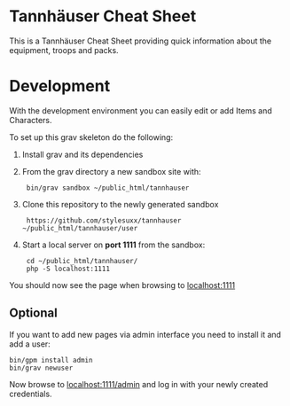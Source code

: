 # Tannhäuser Cheat Sheet
This is a Tannhäuser Cheat Sheet providing quick information about the equipment, troops and packs.

# Development
With the development environment you can easily edit or add Items and Characters.

To set up this grav skeleton do the following:

1. Install grav and its dependencies
2. From the grav directory a new sandbox site with:

        bin/grav sandbox ~/public_html/tannhauser

3. Clone this repository to the newly generated sandbox

        https://github.com/stylesuxx/tannhauser ~/public_html/tannhauser/user

4. Start a local server on **port 1111** from the sandbox:

        cd ~/public_html/tannhauser/
        php -S localhost:1111

You should now see the page when browsing to [localhost:1111](http://localhost:1111)

## Optional
If you want to add new pages via admin interface you need to install it and add a user:

    bin/gpm install admin
    bin/grav newuser

Now browse to [localhost:1111/admin](http://localhost:1111/admin) and log in with your newly created credentials.